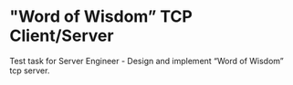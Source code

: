 # "Word of Wisdom” TCP Client/Server 

Test task for Server Engineer - Design and implement “Word of Wisdom” tcp server.  

